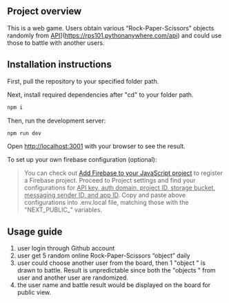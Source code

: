 ## Project overview

This is a web game. Users obtain various “Rock-Paper-Scissors” objects randomly from [API]([https://nextjs.org/)](https://rps101.pythonanywhere.com/api) and could use those to battle with another users. 

## Installation instructions

First, pull the repository to your specified folder path.

Next, install required dependencies after "cd" to your folder path.

```bash
npm i
```

Then, run the development server:

```bash
npm run dev
```

Open [http://localhost:3001](http://localhost:3001) with your browser to see the result.

To set up your own firebase configuration (optional):

> You can check out [Add Firebase to your JavaScript project](https://firebase.google.com/docs/web/setup?hl=en&authuser=0&_gl=1*wmnwn1*_ga*MTk2MDU5OTgwNC4xNzEwNDU2MDY5*_ga_CW55HF8NVT*MTcxMDQ1NjA2OC4xLjEuMTcxMDQ1NjIyMi40OC4wLjA) to register a Firebase project. Proceed to Project settings and find your configurations for <ins>API key, auth domain, project ID, storage bucket, messaging sender ID, and app ID</ins>. Copy and paste above configurations into .env.local file, matching those with the "NEXT_PUBLIC_" variables.

## Usage guide

1.  user login through Github account 
2.  user get 5 random online Rock-Paper-Scissors “object” daily
3.  user could choose another user from the board, then 1 "object " is drawn to battle.  Result is unpredictable since both the "objects " from user and another user are randomized.
4.  the user name and battle result would be displayed on the board for public view.

